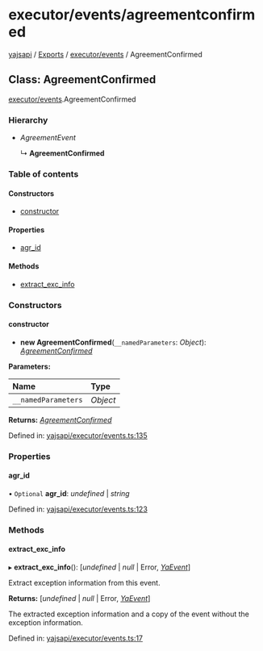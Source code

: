 # executor/events/agreementconfirmed

[yajsapi](https://github.com/golemfactory/yagna-docs/tree/9699eb3e934dbc2c15063c37bc7a317a2c47fef4/yajsapi/README.md) / [Exports](https://github.com/golemfactory/yagna-docs/tree/9699eb3e934dbc2c15063c37bc7a317a2c47fef4/yajsapi/modules.md) / [executor/events](../yajsapi-2/executor_events.md) / AgreementConfirmed

## Class: AgreementConfirmed

[executor/events](../yajsapi-2/executor_events.md).AgreementConfirmed

### Hierarchy

* _AgreementEvent_

  ↳ **AgreementConfirmed**

### Table of contents

#### Constructors

* [constructor](executor_events.agreementconfirmed.md#constructor)

#### Properties

* [agr\_id](executor_events.agreementconfirmed.md#agr_id)

#### Methods

* [extract\_exc\_info](executor_events.agreementconfirmed.md#extract_exc_info)

### Constructors

#### constructor

+ **new AgreementConfirmed**\(`__namedParameters`: _Object_\): [_AgreementConfirmed_](executor_events.agreementconfirmed.md)

**Parameters:**

| Name | Type |
| :--- | :--- |
| `__namedParameters` | _Object_ |

**Returns:** [_AgreementConfirmed_](executor_events.agreementconfirmed.md)

Defined in: [yajsapi/executor/events.ts:135](https://github.com/golemfactory/yajsapi/blob/0a8d8c8/yajsapi/executor/events.ts#L135)

### Properties

#### agr\_id

• `Optional` **agr\_id**: _undefined_ \| _string_

Defined in: [yajsapi/executor/events.ts:123](https://github.com/golemfactory/yajsapi/blob/0a8d8c8/yajsapi/executor/events.ts#L123)

### Methods

#### extract\_exc\_info

▸ **extract\_exc\_info**\(\): \[_undefined_ \| _null_ \| Error, [_YaEvent_](executor_events.yaevent.md)\]

Extract exception information from this event.

**Returns:** \[_undefined_ \| _null_ \| Error, [_YaEvent_](executor_events.yaevent.md)\]

The extracted exception information and a copy of the event without the exception information.

Defined in: [yajsapi/executor/events.ts:17](https://github.com/golemfactory/yajsapi/blob/0a8d8c8/yajsapi/executor/events.ts#L17)

